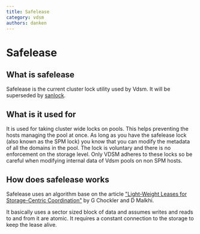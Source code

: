 ```yaml
---
title: Safelease
category: vdsm
authors: danken
---
```


# Safelease

## What is safelease

Safelease is the current cluster lock utility used by Vdsm. It will be superseded by [sanlock](/develop/developer-guide/vdsm/sanlock.html).

## What is it used for

It is used for taking cluster wide locks on pools. This helps preventing the hosts managing the pool at once. As long as you have the safelease lock (also known as the SPM lock) you know that you can modify the metadata of all the domains in the pool. The lock is voluntary and there is no enforcement on the storage level. Only VDSM adheres to these locks so be careful when modifying internal data of Vdsm pools on non SPM hosts.

## How does safelease works

Safelease uses an algorithm base on the article ["Light-Weight Leases for Storage-Centric Coordination"](https://dspace.mit.edu/handle/1721.1/30464) by G Chockler and D Malkhi.

It basically uses a sector sized block of data and assumes writes and reads to and from it are atomic. It requires a constant connection to the storage to keep the lease alive.

